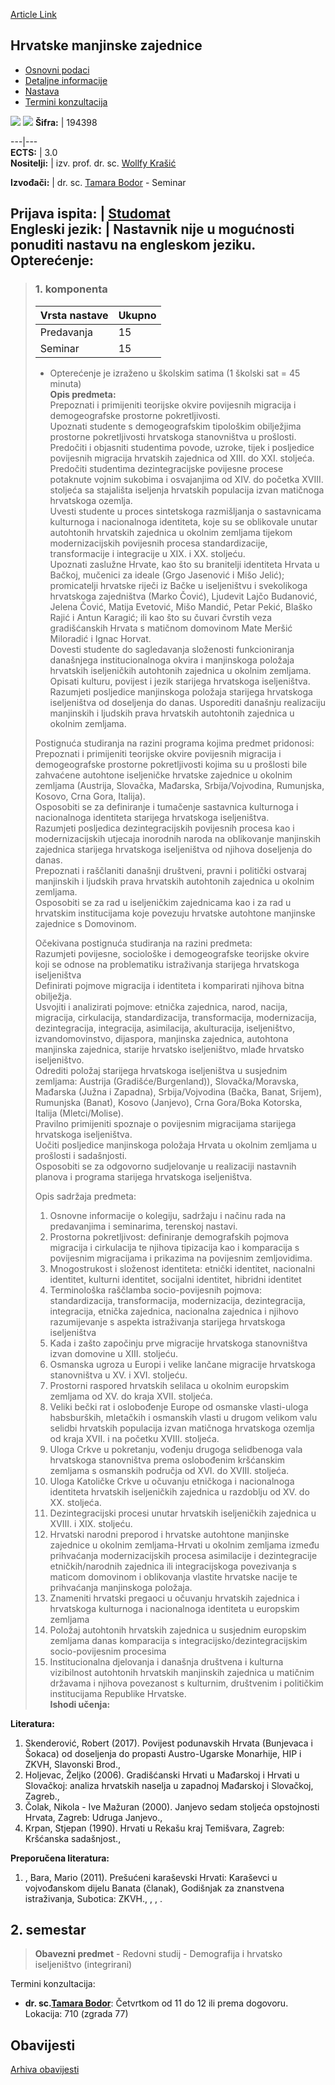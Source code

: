[Article Link](https://www.fhs.hr/predmet/himz)

## Hrvatske manjinske zajednice
  * [Osnovni podaci](https://www.fhs.hr/predmet/himz#v1id-523749_663068_1_0 "Osnovni podaci")
  * [Detaljne informacije](https://www.fhs.hr/predmet/himz#v1id-523749_663068_1_1 "Detaljne informacije")
  * [Nastava](https://www.fhs.hr/predmet/himz#v1id-523749_663068_1_2 "Nastava")
  * [Termini konzultacija](https://www.fhs.hr/predmet/himz#v1id-523749_663068_1_3 "Termini konzultacija")


[![](https://www.fhs.hr/img/flags/gif/hr.gif)](https://www.fhs.hr/predmet/himz) [![](https://www.fhs.hr/img/flags/gif/gb.gif)](https://www.fhs.hr/en/course/cmcid)
**Šifra:** |  194398  
  
---|---  
**ECTS:** |  3.0   
**Nositelji:** |  izv. prof. dr. sc. [Wollfy Krašić](https://www.fhs.hr/djelatnik/wollfy.krasic)   
  
**Izvođači:** |  dr. sc. [Tamara Bodor](https://www.fhs.hr/djelatnik/tamara.bodor) - Seminar  
  
**Prijava ispita:** |  [Studomat](http://www.isvu.hr/studomat)  
**Engleski jezik:** |  Nastavnik nije u mogućnosti ponuditi nastavu na engleskom jeziku.   
**Opterećenje:**  
---  
> ### 1. komponenta
> | Vrsta nastave | Ukupno  
> ---|---  
> Predavanja | 15  
> Seminar | 15  
> * Opterećenje je izraženo u školskim satima (1 školski sat = 45 minuta)   
**Opis predmeta:**  
> Prepoznati i primijeniti teorijske okvire povijesnih migracija i demogeografske prostorne pokretljivosti.   
>  Upoznati studente s demogeografskim tipološkim obilježjima prostorne pokretljivosti hrvatskoga stanovništva u prošlosti.   
>  Predočiti i objasniti studentima povode, uzroke, tijek i posljedice povijesnih migracija hrvatskih zajednica od XIII. do XXI. stoljeća.   
>  Predočiti studentima dezintegracijske povijesne procese potaknute vojnim sukobima i osvajanjima od XIV. do početka XVIII. stoljeća sa stajališta iseljenja hrvatskih populacija izvan matičnoga hrvatskoga ozemlja.   
>  Uvesti studente u proces sintetskoga razmišljanja o sastavnicama kulturnoga i nacionalnoga identiteta, koje su se oblikovale unutar autohtonih hrvatskih zajednica u okolnim zemljama tijekom modernizacijskih povijesnih procesa standardizacije, transformacije i integracije u XIX. i XX. stoljeću.  
>  Upoznati zaslužne Hrvate, kao što su branitelji identiteta Hrvata u Bačkoj, mučenici za ideale (Grgo Jasenović i Mišo Jelić); promicatelji hrvatske riječi iz Bačke u iseljeništvu i svekolikoga hrvatskoga zajedništva (Marko Čović), Ljudevit Lajčo Budanović, Jelena Čović, Matija Evetović, Mišo Mandić, Petar Pekić, Blaško Rajić i Antun Karagić; ili kao što su čuvari čvrstih veza gradišćanskih Hrvata s matičnom domovinom Mate Meršić Miloradić i Ignac Horvat.  
>  Dovesti studente do sagledavanja složenosti funkcioniranja današnjega institucionalnoga okvira i manjinskoga položaja hrvatskih iseljeničkih autohtonih zajednica u okolnim zemljama.  
>  Opisati kulturu, povijest i jezik starijega hrvatskoga iseljeništva.  
>  Razumjeti posljedice manjinskoga položaja starijega hrvatskoga iseljeništva od doseljenja do danas. Usporediti današnju realizaciju manjinskih i ljudskih prava hrvatskih autohtonih zajednica u okolnim zemljama.  
>    
>  Postignuća studiranja na razini programa kojima predmet pridonosi:   
>  Prepoznati i primijeniti teorijske okvire povijesnih migracija i demogeografske prostorne pokretljivosti kojima su u prošlosti bile zahvaćene autohtone iseljeničke hrvatske zajednice u okolnim zemljama (Austrija, Slovačka, Mađarska, Srbija/Vojvodina, Rumunjska, Kosovo, Crna Gora, Italija).   
>  Osposobiti se za definiranje i tumačenje sastavnica kulturnoga i nacionalnoga identiteta starijega hrvatskoga iseljeništva.  
>  Razumjeti posljedica dezintegracijskih povijesnih procesa kao i modernizacijskih utjecaja inorodnih naroda na oblikovanje manjinskih zajednica starijega hrvatskoga iseljeništva od njihova doseljenja do danas.  
>  Prepoznati i raščlaniti današnji društveni, pravni i politički ostvaraj manjinskih i ljudskih prava hrvatskih autohtonih zajednica u okolnim zemljama.  
>  Osposobiti se za rad u iseljeničkim zajednicama kao i za rad u hrvatskim institucijama koje povezuju hrvatske autohtone manjinske zajednice s Domovinom.  
>    
>  Očekivana postignuća studiranja na razini predmeta:  
>  Razumjeti povijesne, sociološke i demogeografske teorijske okvire koji se odnose na problematiku istraživanja starijega hrvatskoga iseljeništva  
>  Definirati pojmove migracija i identiteta i komparirati njihova bitna obilježja.  
>  Usvojiti i analizirati pojmove: etnička zajednica, narod, nacija, migracija, cirkulacija, standardizacija, transformacija, modernizacija, dezintegracija, integracija, asimilacija, akulturacija, iseljeništvo, izvandomovinstvo, dijaspora, manjinska zajednica, autohtona manjinska zajednica, starije hrvatsko iseljeništvo, mlađe hrvatsko iseljeništvo.  
>  Odrediti položaj starijega hrvatskoga iseljeništva u susjednim zemljama: Austrija (Gradišće/Burgenland)), Slovačka/Moravska, Mađarska (Južna i Zapadna), Srbija/Vojvodina (Bačka, Banat, Srijem), Rumunjska (Banat), Kosovo (Janjevo), Crna Gora/Boka Kotorska, Italija (Mletci/Molise).  
>  Pravilno primijeniti spoznaje o povijesnim migracijama starijega hrvatskoga iseljeništva.  
>  Uočiti posljedice manjinskoga položaja Hrvata u okolnim zemljama u prošlosti i sadašnjosti.  
>  Osposobiti se za odgovorno sudjelovanje u realizaciji nastavnih planova i programa starijega hrvatskoga iseljeništva.  
>    
>  Opis sadržaja predmeta:  
>  1. Osnovne informacije o kolegiju, sadržaju i načinu rada na predavanjima i seminarima, terenskoj nastavi.   
>  2. Prostorna pokretljivost: definiranje demografskih pojmova migracija i cirkulacija te njihova tipizacija kao i komparacija s povijesnim migracijama i prikazima na povijesnim zemljovidima.  
>  3. Mnogostrukost i složenost identiteta: etnički identitet, nacionalni identitet, kulturni identitet, socijalni identitet, hibridni identitet  
>  4. Terminološka raščlamba socio-povijesnih pojmova: standardizacija, transformacija, modernizacija, dezintegracija, integracija, etnička zajednica, nacionalna zajednica i njihovo razumijevanje s aspekta istraživanja starijega hrvatskoga iseljeništva  
>  5. Kada i zašto započinju prve migracije hrvatskoga stanovništva izvan domovine u XIII. stoljeću.  
>  6. Osmanska ugroza u Europi i velike lančane migracije hrvatskoga stanovništva u XV. i XVI. stoljeću.  
>  7. Prostorni raspored hrvatskih selilaca u okolnim europskim zemljama od XV. do kraja XVII. stoljeća.  
>  8. Veliki bečki rat i oslobođenje Europe od osmanske vlasti-uloga habsburških, mletačkih i osmanskih vlasti u drugom velikom valu selidbi hrvatskih populacija izvan matičnoga hrvatskoga ozemlja od kraja XVII. i na početku XVIII. stoljeća.  
>  9. Uloga Crkve u pokretanju, vođenju drugoga selidbenoga vala hrvatskoga stanovništva prema oslobođenim kršćanskim zemljama s osmanskih područja od XVI. do XVIII. stoljeća.   
>  10. Uloga Katoličke Crkve u očuvanju etničkoga i nacionalnoga identiteta hrvatskih iseljeničkih zajednica u razdoblju od XV. do XX. stoljeća.   
>  11. Dezintegracijski procesi unutar hrvatskih iseljeničkih zajednica u XVIII. i XIX. stoljeću.  
>  12. Hrvatski narodni preporod i hrvatske autohtone manjinske zajednice u okolnim zemljama-Hrvati u okolnim zemljama između prihvaćanja modernizacijskih procesa asimilacije i dezintegracije etničkih/narodnih zajednica ili integracijskoga povezivanja s maticom domovinom i oblikovanja vlastite hrvatske nacije te prihvaćanja manjinskoga položaja.  
>  13. Znameniti hrvatski pregaoci u očuvanju hrvatskih zajednica i hrvatskoga kulturnoga i nacionalnoga identiteta u europskim zemljama  
>  14. Položaj autohtonih hrvatskih zajednica u susjednim europskim zemljama danas komparacija s integracijsko/dezintegracijskim socio-povijesnim procesima  
>  15. Institucionalna djelovanja i današnja društvena i kulturna vizibilnost autohtonih hrvatskih manjinskih zajednica u matičnim državama i njihova povezanost s kulturnim, društvenim i političkim institucijama Republike Hrvatske.  
**Ishodi učenja:**  

  
**Literatura:**  
  1. Skenderović, Robert (2017). Povijest podunavskih Hrvata (Bunjevaca i Šokaca) od doseljenja do propasti Austro-Ugarske Monarhije, HIP i ZKVH, Slavonski Brod., 
  2. Holjevac, Željko (2006). Gradišćanski Hrvati u Mađarskoj i Hrvati u Slovačkoj: analiza hrvatskih naselja u zapadnoj Mađarskoj i Slovačkoj, Zagreb., 
  3. Čolak, Nikola - Ive Mažuran (2000). Janjevo sedam stoljeća opstojnosti Hrvata, Zagreb: Udruga Janjevo., 
  4. Krpan, Stjepan (1990). Hrvati u Rekašu kraj Temišvara, Zagreb: Kršćanska sadašnjost., 

  
**Preporučena literatura:**  
  1. , Bara, Mario (2011). Prešućeni karaševski Hrvati: Karaševci u vojvođanskom dijelu Banata (članak), Godišnjak za znanstvena istraživanja, Subotica: ZKVH., , , .

  
**2. semestar**  
---  
> **Obavezni predmet** - Redovni studij - Demografija i hrvatsko iseljeništvo (integrirani)  
>   
Termini konzultacija: 
  * **dr. sc.[Tamara Bodor](https://www.fhs.hr/djelatnik/tamara.bodor)**: 
Četvrtkom od 11 do 12 ili prema dogovoru.
Lokacija: 710 (zgrada 77) 


## Obavijesti
[Arhiva obavijesti](https://www.fhs.hr/predmet/himz?@=2179w#news_115554 "Arhiva obavijesti")
